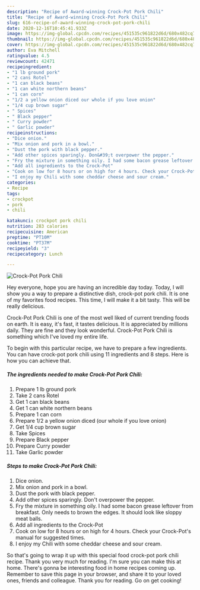 ```yaml
---
description: "Recipe of Award-winning Crock-Pot Pork Chili"
title: "Recipe of Award-winning Crock-Pot Pork Chili"
slug: 616-recipe-of-award-winning-crock-pot-pork-chili
date: 2020-12-16T10:45:41.933Z
image: https://img-global.cpcdn.com/recipes/451535c961822d6d/680x482cq70/crock-pot-pork-chili-recipe-main-photo.jpg
thumbnail: https://img-global.cpcdn.com/recipes/451535c961822d6d/680x482cq70/crock-pot-pork-chili-recipe-main-photo.jpg
cover: https://img-global.cpcdn.com/recipes/451535c961822d6d/680x482cq70/crock-pot-pork-chili-recipe-main-photo.jpg
author: Eva Mitchell
ratingvalue: 4.5
reviewcount: 42471
recipeingredient:
- "1 lb ground pork"
- "2 cans Rotel"
- "1 can black beans"
- "1 can white northern beans"
- "1 can corn"
- "1/2 a yellow onion diced our whole if you love onion"
- "1/4 cup brown sugar"
- " Spices"
- " Black pepper"
- " Curry powder"
- " Garlic powder"
recipeinstructions:
- "Dice onion."
- "Mix onion and pork in a bowl."
- "Dust the pork with black pepper."
- "Add other spices sparingly. Don&#39;t overpower the pepper."
- "Fry the mixture in something oily. I had some bacon grease leftover from breakfast. Only needs to brown the edges. It should look like sloppy meat balls."
- "Add all ingredients to the Crock-Pot"
- "Cook on low for 8 hours or on high for 4 hours. Check your Crock-Pot&#39;s manual for suggested times."
- "I enjoy my Chili with some cheddar cheese and sour cream."
categories:
- Recipe
tags:
- crockpot
- pork
- chili

katakunci: crockpot pork chili 
nutrition: 283 calories
recipecuisine: American
preptime: "PT10M"
cooktime: "PT37M"
recipeyield: "3"
recipecategory: Lunch

---
```



![Crock-Pot Pork Chili](https://img-global.cpcdn.com/recipes/451535c961822d6d/680x482cq70/crock-pot-pork-chili-recipe-main-photo.jpg)

Hey everyone, hope you are having an incredible day today. Today, I will show you a way to prepare a distinctive dish, crock-pot pork chili. It is one of my favorites food recipes. This time, I will make it a bit tasty. This will be really delicious.

Crock-Pot Pork Chili is one of the most well liked of current trending foods on earth. It is easy, it's fast, it tastes delicious. It is appreciated by millions daily. They are fine and they look wonderful. Crock-Pot Pork Chili is something which I've loved my entire life.




To begin with this particular recipe, we have to prepare a few ingredients. You can have crock-pot pork chili using 11 ingredients and 8 steps. Here is how you can achieve that.

<!--inarticleads1-->

##### The ingredients needed to make Crock-Pot Pork Chili:

1. Prepare 1 lb ground pork
1. Take 2 cans Rotel
1. Get 1 can black beans
1. Get 1 can white northern beans
1. Prepare 1 can corn
1. Prepare 1/2 a yellow onion diced (our whole if you love onion)
1. Get 1/4 cup brown sugar
1. Take  Spices
1. Prepare  Black pepper
1. Prepare  Curry powder
1. Take  Garlic powder




<!--inarticleads2-->

##### Steps to make Crock-Pot Pork Chili:

1. Dice onion.
1. Mix onion and pork in a bowl.
1. Dust the pork with black pepper.
1. Add other spices sparingly. Don&#39;t overpower the pepper.
1. Fry the mixture in something oily. I had some bacon grease leftover from breakfast. Only needs to brown the edges. It should look like sloppy meat balls.
1. Add all ingredients to the Crock-Pot
1. Cook on low for 8 hours or on high for 4 hours. Check your Crock-Pot&#39;s manual for suggested times.
1. I enjoy my Chili with some cheddar cheese and sour cream.




So that's going to wrap it up with this special food crock-pot pork chili recipe. Thank you very much for reading. I'm sure you can make this at home. There's gonna be interesting food in home recipes coming up. Remember to save this page in your browser, and share it to your loved ones, friends and colleague. Thank you for reading. Go on get cooking!
